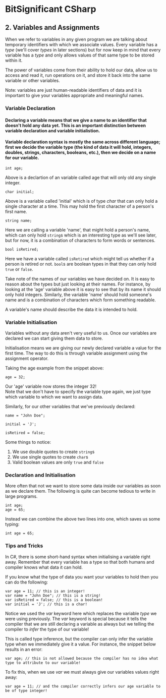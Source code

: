 # BitSignificant CSharp

## 2. Variables and Assignments

When we refer to variables in any given program we are talking about temporary identifiers with which we associate values. Every variable has a _type_ (we'll cover _types_ in later sections) but for now keep in mind that every variable has a _type_ and only allows values of that same type to be stored within it.

The power of variables come from their ability to hold our data, allow us to access and read it, run operations on it, and store it back into the same variable or other variables.

Note: variables are just human-readable identifiers of data and it is important to give your variables appropriate and meaningful names.

### Variable Declaration
#### Declaring a variable means that we give a name to an identifier that doesn't hold any data yet. This is an important distinction between variable declaration and variable initialistion. 

#### Variable declaration syntax is mostly the same across different language; first we decide the variable type (the kind of data it will hold, integers, doubles, strings, characters, booleans, etc.), then we decide on a name for our variable.

```
int age;
```  
Above is a declartion of an variable called age that will only old any single integer.  

```
char initial;
```  
Above is a variable called 'initial' which is of type _char_ that can only hold a single character at a time. This may hold the first character of a person's first name.  
  
```
string name;
```  
Here we are calling a variable 'name', that might hold a person's name, which can only hold `string`s which is an interesting type as we'll see later, but for now, it is a combination of characters to form words or sentences.  
  
```
bool isRetired;
```  
Here we have a variable called `isRetired` which might tell us whether if a person is retired or not. `bool`s are boolean types in that they can only hold `true` or `false`.
  
Take note of the names of our variables we have decided on. It is easy to reason about the types but just looking at their names. For instance, by looking at the 'age' variable above it is easy to see that by its name it should only hold integers. Similarly, the variable 'name' should hold someone's name and is a combination of characters which form something readable. 

A variable's name should describe the data it is intended to hold.

### Variable Initialisation
Variables without any data aren't very useful to us. Once our variables are declared we can start giving them data to store.

Initialisation means we are giving our newly declared variable a value for the first time. The way to do this is through variable assignment using the assignment operator. 

Taking the age example from the snippet above:  
```
age = 32;
```  
Our 'age' variable now stores the integer 32!  
Note that we don't have to specify the variable type again, we just type which variable to which we want to assign data.

Similarly, for our other variables that we've previously declared:  

```
name = "John Doe";

initial = 'J';

isRetired = false;
```

Some things to notice:
1. We use double quotes to create `string`s
2. We use single quotes to create `char`s
3. Valid boolean values are only `true` and `false`

### Declaration and Initialisation
More often that not we want to store some data inside our variables as soon as we declare them. The following is quite can become tedious to write in large programs.

```
int age;
age = 65;
```
  
Instead we can combine the above two lines into one, which saves us some typing:  
```
int age = 65;
```
  
### Tips and Tricks
In C#, there is some short-hand syntax when initialising a variable right away. Remember that every variable has a type so that both humans and compiler knows what data it can hold.

If you know what the type of data you want your variables to hold then you can do the following:  
```
var age = 11; // this is an integer!
var name = "John Doe"; // this is a string!
var isRetired = false; // this is a boolean!
var initial = 'J'; // this is a char!
```  
Notice we used the _var_ keyword here which replaces the variable _type_ we were using previously. The _var_ keyword is special because it tells the compiler that we are still declaring a variable as always but we telling the compiler to *infer* the type of our variable!

This is called type inference, but the compiler can only infer the variable type when we immediately give it a value. For instance, the snippet below results in an error:  
```
var age; // this is not allowed because the compiler has no idea what type to attribute to our variable!
```  
To fix this, when we use _var_ we must always give our variables values right away:  
```
var age = 11; // and the compiler correctly infers our age variable to be of type integer!
```
